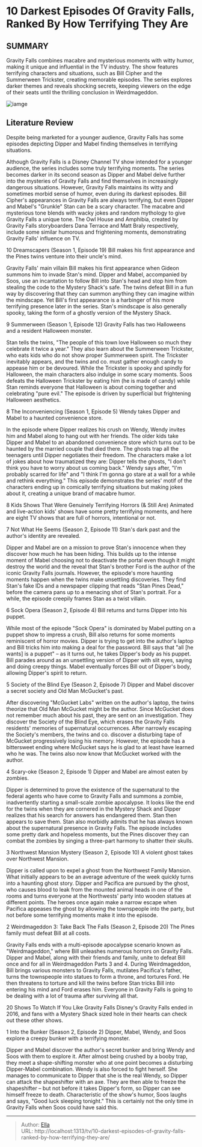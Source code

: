 # 10 Darkest Episodes Of Gravity Falls, Ranked By How Terrifying They Are


## SUMMARY 


Gravity Falls
 combines macabre and mysterious moments with witty humor, making it unique and influential in the TV industry. 
 The show features terrifying characters and situations, such as Bill Cipher and the Summerween Trickster, creating memorable episodes. 
 The series explores darker themes and reveals shocking secrets, keeping viewers on the edge of their seats until the thrilling conclusion in Weirdmageddon. 

![iamge](https://static1.srcdn.com/wordpress/wp-content/uploads/2024/01/gravity-falls-darkest-terrifying-episodes-ranked.jpg)

## Literature Review
Despite being marketed for a younger audience, Gravity Falls has some episodes depicting Dipper and Mabel finding themselves in terrifying situations.




Although Gravity Falls is a Disney Channel TV show intended for a younger audience, the series includes some truly terrifying moments. The series becomes darker in its second season as Dipper and Mabel delve further into the mysteries of Gravity Falls and find themselves in increasingly dangerous situations. However, Gravity Falls maintains its witty and sometimes morbid sense of humor, even during its darkest episodes.
Bill Cipher&#39;s appearances in Gravity Falls are always terrifying, but even Dipper and Mabel&#39;s &#34;Grunkle&#34; Stan can be a scary character. The macabre and mysterious tone blends with wacky jokes and random mythology to give Gravity Falls a unique tone. The Owl House and Amphibia, created by Gravity Falls storyboarders Dana Terrace and Matt Braly respectively, include some similar humorous and frightening moments, demonstrating Gravity Falls&#39; influence on TV.









 








 10  Dreamscapers (Season 1, Episode 19) 
Bill makes his first appearance and the Pines twins venture into their uncle&#39;s mind.


 







Gravity Falls&#39; main villain Bill makes his first appearance when Gideon summons him to invade Stan&#39;s mind. Dipper and Mabel, accompanied by Soos, use an incantation to follow Bill into Stan&#39;s head and stop him from stealing the code to the Mystery Shack&#39;s safe. The twins defeat Bill in a fun way by discovering that they can summon anything they can imagine within the mindscape. Yet Bill&#39;s first appearance is a harbinger of his more terrifying presence later in the series. Stan&#39;s mindscape is also generally spooky, taking the form of a ghostly version of the Mystery Shack.





 9  Summerween (Season 1, Episode 12) 
Gravity Falls has two Halloweens and a resident Halloween monster.
        

Stan tells the twins, &#34;The people of this town love Halloween so much they celebrate it twice a year.&#34; They also learn about the Summerween Trickster, who eats kids who do not show proper Summerween spirit. The Trickster inevitably appears, and the twins and co. must gather enough candy to appease him or be devoured. While the Trickster is spooky and spindly for Halloween, the main characters also indulge in some scary moments. Soos defeats the Halloween Trickster by eating him (he is made of candy) while Stan reminds everyone that Halloween is about coming together and celebrating &#34;pure evil.&#34; The episode is driven by superficial but frightening Halloween aesthetics.







 8  The Inconveniencing (Season 1, Episode 5) 
Wendy takes Dipper and Mabel to a haunted convenience store.
        

In the episode where Dipper realizes his crush on Wendy, Wendy invites him and Mabel along to hang out with her friends. The older kids take Dipper and Mabel to an abandoned convenience store which turns out to be haunted by the married couple that died there. The ghosts trap all the teenagers until Dipper negotiates their freedom.
The characters make a lot of jokes about how traumatized they are: Dipper tells the ghosts, &#34;I don&#39;t think you have to worry about us coming back.&#34; Wendy says after, &#34;I&#39;m probably scarred for life&#34; and &#34;I think I&#39;m gonna go stare at a wall for a while and rethink everything.&#34; This episode demonstrates the series&#39; motif of the characters ending up in comically terrifying situations but making jokes about it, creating a unique brand of macabre humor.
            
 
 8 Kids Shows That Were Genuinely Terrifying Horrors (&amp; Still Are) 
Animated and live-action kids&#39; shows have some pretty terrifying moments, and here are eight TV shows that are full of horrors, intentional or not.









 7  Not What He Seems (Season 2, Episode 11) 
Stan&#39;s dark past and the author&#39;s identity are revealed.


 







Dipper and Mabel are on a mission to prove Stan&#39;s innocence when they discover how much he has been hiding. This builds up to the intense moment of Mabel choosing not to deactivate the portal even though it might destroy the world and the reveal that Stan&#39;s brother Ford is the author of the iconic Gravity Falls journals. However, the episode&#39;s more haunting moments happen when the twins make unsettling discoveries. They find Stan&#39;s fake IDs and a newspaper clipping that reads &#34;Stan Pines Dead,&#34; before the camera pans up to a menacing shot of Stan&#39;s portrait. For a while, the episode creepily frames Stan as a twist villain.





 6  Sock Opera (Season 2, Episode 4) 
Bill returns and turns Dipper into his puppet.
        

While most of the episode &#34;Sock Opera&#34; is dominated by Mabel putting on a puppet show to impress a crush, Bill also returns for some moments reminiscent of horror movies. Dipper is trying to get into the author&#39;s laptop and Bill tricks him into making a deal for the password. Bill says that &#34;all [he wants] is a puppet&#34; – as it turns out, he takes Dipper&#39;s body as his puppet. Bill parades around as an unsettling version of Dipper with slit eyes, saying and doing creepy things. Mabel eventually forces Bill out of Dipper&#39;s body, allowing Dipper&#39;s spirit to return.







 5  Society of the Blind Eye (Season 2, Episode 7) 
Dipper and Mabel discover a secret society and Old Man McGucket&#39;s past.
        

After discovering &#34;McGucket Labs&#34; written on the author&#39;s laptop, the twins theorize that Old Man McGucket might be the author. Since McGucket does not remember much about his past, they are sent on an investigation. They discover the Society of the Blind Eye, which erases the Gravity Falls residents&#39; memories of supernatural occurrences. After narrowly escaping the Society&#39;s members, the twins and co. discover a disturbing tape of McGucket progressively losing his memory. However, the episode has a bittersweet ending where McGucket says he is glad to at least have learned who he was. The twins also now know that McGucket worked with the author.





 4  Scary-oke (Season 2, Episode 1) 
Dipper and Mabel are almost eaten by zombies.
        

Dipper is determined to prove the existence of the supernatural to the federal agents who have come to Gravity Falls and summons a zombie, inadvertently starting a small-scale zombie apocalypse. It looks like the end for the twins when they are cornered in the Mystery Shack and Dipper realizes that his search for answers has endangered them. Stan then appears to save them. Stan also morbidly admits that he has always known about the supernatural presence in Gravity Falls. The episode includes some pretty dark and hopeless moments, but the Pines discover they can combat the zombies by singing a three-part harmony to shatter their skulls.





 3  Northwest Mansion Mystery (Season 2, Episode 10) 
A violent ghost takes over Northwest Mansion.
        

Dipper is called upon to expel a ghost from the Northwest Family Mansion. What initially appears to be an average adventure of the week quickly turns into a haunting ghost story. Dipper and Pacifica are pursued by the ghost, who causes blood to leak from the mounted animal heads in one of the rooms and turns everyone at the Northwests&#39; party into wooden statues at different points. The heroes once again make a narrow escape when Pacifica appeases the ghost by allowing the townspeople into the party, but not before some terrifying moments make it into the episode.





 2  Weirdmageddon 3: Take Back The Falls (Season 2, Episode 20) 
The Pines family must defeat Bill at all costs.


 







Gravity Falls ends with a multi-episode apocalypse scenario known as &#34;Weirdmageddon,&#34; where Bill unleashes numerous horrors on Gravity Falls. Dipper and Mabel, along with their friends and family, unite to defeat Bill once and for all in Weirdmageddon Parts 3 and 4. During Weirdmageddon, Bill brings various monsters to Gravity Falls, mutilates Pacifica&#39;s father, turns the townspeople into statues to form a throne, and tortures Ford. He then threatens to torture and kill the twins before Stan tricks Bill into entering his mind and Ford erases him. Everyone in Gravity Falls is going to be dealing with a lot of trauma after surviving all that.
            
 
 20 Shows To Watch If You Like Gravity Falls 
Disney&#39;s Gravity Falls ended in 2016, and fans with a Mystery Shack sized hole in their hearts can check out these other shows.









 1  Into the Bunker (Season 2, Episode 2) 
Dipper, Mabel, Wendy, and Soos explore a creepy bunker with a terrifying monster.
        

Dipper and Mabel discover the author&#39;s secret bunker and bring Wendy and Soos with them to explore it. After almost being crushed by a booby trap, they meet a shape-shifting monster who at one point becomes a disturbing Dipper-Mabel combination. Wendy is also forced to fight herself. She manages to communicate to Dipper that she is the real Wendy, so Dipper can attack the shapeshifter with an axe.
They are then able to freeze the shapeshifter – but not before it takes Dipper&#39;s form, so Dipper can see himself freeze to death. Characteristic of the show&#39;s humor, Soos laughs and says, &#34;Good luck sleeping tonight.&#34; This is certainly not the only time in Gravity Falls when Soos could have said this.



---

> Author: [Ella](https://instagram.hk.cn/)  
> URL: http://localhost:1313/tv/10-darkest-episodes-of-gravity-falls-ranked-by-how-terrifying-they-are/  


